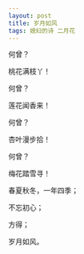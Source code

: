 ```yaml
---
layout: post
title: 岁月如风
tags: 媳妇的诗 二月花
---
```


何曾？

桃花满枝丫！

何曾？

莲花闻香来！

何曾？

杏叶漫步拾！

何曾？

梅花踏雪寻！

春夏秋冬，一年四季；

不忘初心；

方得；

岁月如风。
